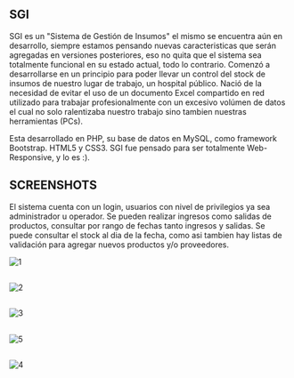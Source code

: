 
## SGI

SGI es un "Sistema de Gestión de Insumos" el mismo se encuentra aún en desarrollo, siempre estamos pensando nuevas caracteristicas que serán agregadas en versiones posteriores, eso no quita que el sistema sea totalmente funcional en su estado actual, todo lo contrario. Comenzó a desarrollarse en un principio para poder llevar un control del stock de insumos de nuestro lugar de trabajo, un hospital público. Nació de la necesidad de evitar el uso de un documento Excel compartido en red utilizado para trabajar profesionalmente con un excesivo volúmen de datos el cual no solo ralentizaba nuestro trabajo sino tambien nuestras herramientas (PCs).

Esta desarrollado en PHP, su base de datos en MySQL, como framework Bootstrap. HTML5 y CSS3.
SGI fue pensado para ser totalmente Web-Responsive, y lo es :).

## SCREENSHOTS
El sistema cuenta con un login, usuarios con nivel de privilegios ya sea administrador u operador. Se pueden realizar ingresos como salidas de productos, consultar por rango de fechas tanto ingresos y salidas.
Se puede consultar el stock al dia de la fecha, como asi tambien hay listas de validación para agregar nuevos productos y/o proveedores.


![1](https://user-images.githubusercontent.com/38927000/150448430-638e36ec-e699-4ee6-a485-f170e771267e.png)
##
![2](https://user-images.githubusercontent.com/38927000/150448438-25231d27-721e-449d-bec0-772020b348e8.png)
##
![3](https://user-images.githubusercontent.com/38927000/150448440-025d28c5-6475-4247-9009-f7629425ff2a.png)
##
![5](https://user-images.githubusercontent.com/38927000/150449056-190a9ee3-b8cf-4c25-8233-98868f46e016.png)
##
![4](https://user-images.githubusercontent.com/38927000/150448794-b6207701-83cf-4c7a-82b7-b1e4f38a73c5.png)

